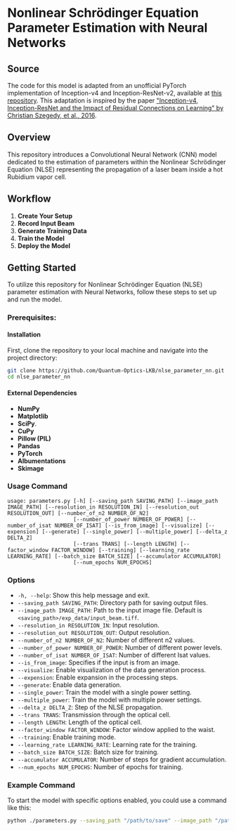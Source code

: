 # Nonlinear Schrödinger Equation Parameter Estimation with Neural Networks

## Source

The code for this model is adapted from an unofficial PyTorch implementation of Inception-v4 and Inception-ResNet-v2, available at [this repository](https://github.com/zhulf0804/Inceptionv4_and_Inception-ResNetv2.PyTorch). This adaptation is inspired by the paper ["Inception-v4, Inception-ResNet and the Impact of Residual Connections on Learning" by Christian Szegedy, et al., 2016](https://doi.org/10.48550/arXiv.1602.07261).

## Overview

This repository introduces a Convolutional Neural Network (CNN) model dedicated to the estimation of parameters within the Nonlinear Schrödinger Equation (NLSE) representing the propagation of a laser beam inside a hot Rubidium vapor cell.

## Workflow

1. **Create Your Setup**
2. **Record Input Beam**
3. **Generate Training Data**
4. **Train the Model**
5. **Deploy the Model**

## Getting Started

To utilize this repository for Nonlinear Schrödinger Equation (NLSE) parameter estimation with Neural Networks, follow these steps to set up and run the model.

### Prerequisites:

#### Installation

First, clone the repository to your local machine and navigate into the project directory:

```bash
git clone https://github.com/Quantum-Optics-LKB/nlse_parameter_nn.git
cd nlse_parameter_nn
```

#### External Dependencies

- **NumPy**
- **Matplotlib**
- **SciPy**.
- **CuPy**
- **Pillow (PIL)**
- **Pandas**
- **PyTorch**
- **Albumentations**
- **Skimage**


### Usage Command

```plaintext
usage: parameters.py [-h] [--saving_path SAVING_PATH] [--image_path IMAGE_PATH] [--resolution_in RESOLUTION_IN] [--resolution_out RESOLUTION_OUT] [--number_of_n2 NUMBER_OF_N2]
                     [--number_of_power NUMBER_OF_POWER] [--number_of_isat NUMBER_OF_ISAT] [--is_from_image] [--visualize] [--expension] [--generate] [--single_power] [--multiple_power] [--delta_z DELTA_Z]
                     [--trans TRANS] [--length LENGTH] [--factor_window FACTOR_WINDOW] [--training] [--learning_rate LEARNING_RATE] [--batch_size BATCH_SIZE] [--accumulator ACCUMULATOR]
                     [--num_epochs NUM_EPOCHS]
```

### Options

- `-h, --help`: Show this help message and exit.
- `--saving_path SAVING_PATH`: Directory path for saving output files.
- `--image_path IMAGE_PATH`: Path to the input image file. Default is `<saving_path>/exp_data/input_beam.tiff`.
- `--resolution_in RESOLUTION_IN`: Input resolution.
- `--resolution_out RESOLUTION_OUT`: Output resolution.
- `--number_of_n2 NUMBER_OF_N2`: Number of different n2 values.
- `--number_of_power NUMBER_OF_POWER`: Number of different power levels.
- `--number_of_isat NUMBER_OF_ISAT`: Number of different Isat values.
- `--is_from_image`: Specifies if the input is from an image.
- `--visualize`: Enable visualization of the data generation process.
- `--expension`: Enable expansion in the processing steps.
- `--generate`: Enable data generation.
- `--single_power`: Train the model with a single power setting.
- `--multiple_power`: Train the model with multiple power settings.
- `--delta_z DELTA_Z`: Step of the NLSE propagation.
- `--trans TRANS`: Transmission through the optical cell.
- `--length LENGTH`: Length of the optical cell.
- `--factor_window FACTOR_WINDOW`: Factor window applied to the waist.
- `--training`: Enable training mode.
- `--learning_rate LEARNING_RATE`: Learning rate for the training.
- `--batch_size BATCH_SIZE`: Batch size for training.
- `--accumulator ACCUMULATOR`: Number of steps for gradient accumulation.
- `--num_epochs NUM_EPOCHS`: Number of epochs for training.

### Example Command

To start the model with specific options enabled, you could use a command like this:

```bash
python ./parameters.py --saving_path "/path/to/save" --image_path "/path/to/input_image.tiff" --resolution_in 1024 --resolution_out 512 --number_of_n2 20 --number_of_power 20 --number_of_isat 20 --generate --training --single_power --learning_rate 0.001 --batch_size 16 --num_epochs 100
```
